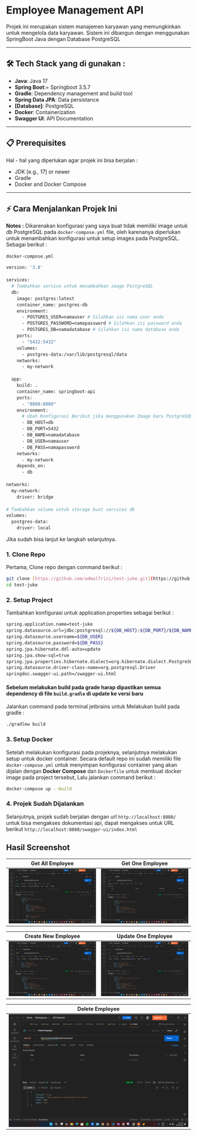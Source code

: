 # Employee Management API

Projek ini merupakan sistem manajemen karyawan yang memungkinkan untuk mengelola data karyawan.
Sistem ini dibangun dengan menggunakan SpringBoot Java dengan Database PostgreSQL

---

## 🛠️ Tech Stack yang di gunakan :
* **Java**: Java 17
* **Spring Boot**:= Springboot 3.5.7
* **Gradle**: Dependency management and build tool
* **Spring Data JPA**: Data persistance
* **[Database]**: PostgreSQL
* **Docker**: Containerization
* **Swagger UI**: API Documentation

---

## 📋 Prerequisites
Hal - hal yang diperlukan agar projek ini bisa berjalan :
* JDK [e.g., 17] or newer
* Gradle
* Docker and Docker Compose

---

## ⚡ Cara Menjalankan Projek Ini

**Notes :**
Dikarenakan konfigurasi yang saya buat tidak memiliki image untuk db PostgreSQL pada `docker-compose.yml` file, oleh karenanya diperlukan untuk menambahkan
konfigurasi untuk setup images pada PostgreSQL. Sebagai berikut :

`docker-compose.yml`
``` bash
version: '3.8'

services:
  # Tambahkan service untuk menambahkan image PostgreSQL
  db:
    image: postgres:latest
    container_name: postgres-db
    environment:
      - POSTGRES_USER=namauser # Silahkan isi nama user anda
      - POSTGRES_PASSWORD=namapassword # Silahkan isi password anda
      - POSTGRES_DB=namadatabase # Silahkan isi nama database anda
    ports:
      - "5432:5432"
    volumes:
      - postgres-data:/var/lib/postgresql/data
    networks:
      - my-network

  app:
    build: .
    container_name: springboot-api
    ports:
      - "8080:8080"
    environment:
      # Ubah Konfigurasi Berikut jika menggunakan Image baru PostgreSQL
      - DB_HOST=db
      - DB_PORT=5432
      - DB_NAME=namadatabase 
      - DB_USER=namauser
      - DB_PASS=namapassword
    networks:
      - my-network
    depends_on:
      - db

networks:
  my-network:
    driver: bridge

# Tambahkan volume untuk storage buat services db
volumes:
  postgres-data:
    driver: local
```

Jika sudah bisa lanjut ke langkah selanjutnya.

### 1. Clone Repo
Pertama, Clone repo dengan command berikut :
```bash
git clone [https://github.com/admalfrizi/test-juke.git](https://github.com/admalfrizi/test-juke.git)
cd test-juke
```
### 2. Setup Project

Tambahkan konfigurasi untuk application.properties sebagai berikut :
``` bash
spring.application.name=test-juke
spring.datasource.url=jdbc:postgresql://${DB_HOST}:${DB_PORT}/${DB_NAME}
spring.datasource.username=${DB_USER}
spring.datasource.password=${DB_PASS}
spring.jpa.hibernate.ddl-auto=update
spring.jpa.show-sql=true
spring.jpa.properties.hibernate.dialect=org.hibernate.dialect.PostgreSQLDialect
spring.datasource.driver-class-name=org.postgresql.Driver
springdoc.swagger-ui.path=/swagger-ui.html
```

#### Sebelum melakukan build pada grade harap dipastikan semua dependency di file `build.gradle` di update ke versi baru

Jalankan command pada terminal jetbrains untuk Melakukan build pada gradle :
``` bash
./gradlew build
```

### 3. Setup Docker 
Setelah melakukan konfigurasi pada projeknya, selanjutnya melakukan setup untuk docker container. Secara default repo ini 
sudah memiliki file `docker-compose.yml` untuk menyimpan konfigurasi container yang akan dijalan dengan **Docker Compose**
dan `Dockerfile` untuk membuat docker image pada project tersebut, Lalu jalankan command berikut :
``` bash
docker-compose up --build
```

### 4. Projek Sudah Dijalankan 
Selanjutnya, projek sudah berjalan dengan url `http://localhost:8080/` untuk bisa mengakses dokumentasi api, dapat mengakses untuk
URL berikut `http://localhost:8080/swagger-ui/index.html`


## Hasil Screenshot 

Get All Employee | Get One Employee
--- | --- 
![](https://github.com/admalfrizi/test-juke/blob/master/Screenshot/Screenshot%20(94).png)  | ![](https://github.com/admalfrizi/test-juke/blob/master/Screenshot/Screenshot%20(95).png)

Create New Employee | Update One Employee
--- | --- 
![](https://github.com/admalfrizi/test-juke/blob/master/Screenshot/Screenshot%20(96).png) | ![](https://github.com/admalfrizi/test-juke/blob/master/Screenshot/Screenshot%20(97).png)

Delete Employee | 
| ---  | 
![](https://github.com/admalfrizi/test-juke/blob/master/Screenshot/Screenshot%20(98).png) |

